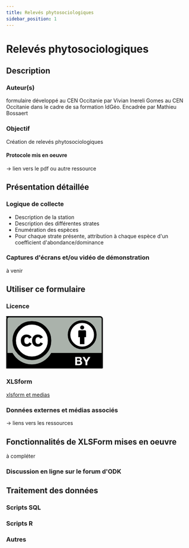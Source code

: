 ```yaml
---
title: Relevés phytosociologiques
sidebar_position: 1
---
```

# Relevés phytosociologiques
## Description
### Auteur(s)
formulaire développé au CEN Occitanie par Vivian Inereli Gomes au CEN Occitanie dans le cadre de sa formation IdGéo. Encadrée par Mathieu Bossaert
### Objectif
Création de relevés phytosociologiques
#### Protocole mis en oeuvre
-> lien vers le pdf ou autre ressource
## Présentation détaillée
### Logique de collecte
* Description de la station
* Description des différentes strates
* Enumération des espèces
* Pour chaque strate présente, attribution à chaque espèce d'un coefficient d'abondance/dominance
### Captures d'écrans et/ou vidéo de démonstration
à venir
## Utiliser ce formulaire
### Licence
[![CC-BY](../fichiers/by.png)]((https://creativecommons.org/licenses/by/2.0/fr/))
### XLSform
[xlsform et medias](../fichiers/releves_phytosociologiques)

### Données externes et médias associés
-> liens vers les ressources

## Fonctionnalités de XLSForm mises en oeuvre
à compléter
### Discussion en ligne sur le forum d'ODK

## Traitement des données
### Scripts SQL
### Scripts R
### Autres